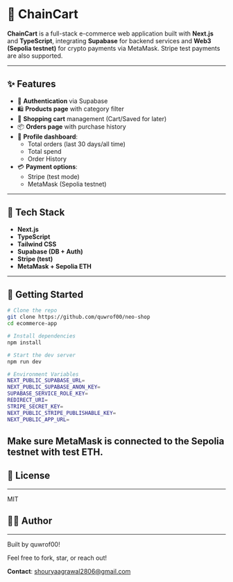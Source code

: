 # 🛒 ChainCart

**ChainCart** is a full-stack e-commerce web application built with **Next.js** and **TypeScript**, integrating **Supabase** for backend services and **Web3 (Sepolia testnet)** for crypto payments via MetaMask. Stripe test payments are also supported.

---

## ✨ Features

- 🔐 **Authentication** via Supabase
- 🛍️ **Products page** with category filter
- 🧺 **Shopping cart** management (Cart/Saved for later)
- 📦 **Orders page** with purchase history
- 👤 **Profile dashboard**:
  - Total orders (last 30 days/all time)
  - Total spend
  - Order History
- 💳 **Payment options**:
  - Stripe (test mode)
  - MetaMask (Sepolia testnet)

---

## 🧰 Tech Stack

- **Next.js**
- **TypeScript**
- **Tailwind CSS**
- **Supabase (DB + Auth)**
- **Stripe (test)**
- **MetaMask + Sepolia ETH**

---

## 🚀 Getting Started

```bash
# Clone the repo
git clone https://github.com/quwrof00/neo-shop
cd ecommerce-app

# Install dependencies
npm install

# Start the dev server
npm run dev

# Environment Variables
NEXT_PUBLIC_SUPABASE_URL=
NEXT_PUBLIC_SUPABASE_ANON_KEY=
SUPABASE_SERVICE_ROLE_KEY=
REDIRECT_URI=
STRIPE_SECRET_KEY=
NEXT_PUBLIC_STRIPE_PUBLISHABLE_KEY=
NEXT_PUBLIC_APP_URL=
```
Make sure MetaMask is connected to the Sepolia testnet with test ETH.
---
## 📄 License
---
MIT

## 🙋‍♂️ Author
---
Built by quwrof00!

Feel free to fork, star, or reach out!

**Contact**: shouryaagrawal2806@gmail.com
